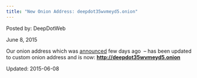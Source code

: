 ```yaml
---
title: "New Onion Address: deepdot35wvmeyd5.onion"
---
```


Posted by: DeepDotWeb 

<span>June 8, 2015</span>


<p>Our onion address which was <a href="/2015/06/06/psa-deepdotwebs-new-onion-gateway/">announced</a> few days ago  &#8211; has been updated to custom onion address and is now: <span style="text-decoration: underline;"><strong>http://deepdot35wvmeyd5.onion</strong></span></p>

Updated: 2015-06-08

